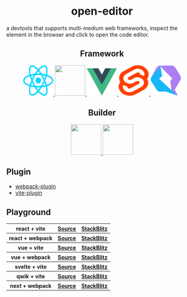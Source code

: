 <h1 align="center">open-editor</h1>

a devtools that supports multi-medium web frameworks, inspect the element in the browser and click to open the code editor.

<h2 align="center">Framework</h2>

<div align="center">
    <a target="_blank" href="https://react.dev">
        <img width="80" height="80" src="./public/react.svg" />
    </a>
     <a target="_blank" href="https://nextjs.org">
      <picture>
        <source width="80" height="80" media="(prefers-color-scheme: dark)" srcset="https://assets.vercel.com/image/upload/v1662130559/nextjs/Icon_dark_background.png">
        <img width="80" height="80" src="https://assets.vercel.com/image/upload/v1662130559/nextjs/Icon_light_background.png" height="128">
      </picture>
    </a>
    <a target="_blank" href="https://vuejs.org">
        <img width="80" height="80" src="./public/vue.svg" />
    </a>
    <a target="_blank" href="https://svelte.dev">
        <img width="80" height="80" src="./public/svelte.svg" />
    </a>
     <a target="_blank" href="https://qwik.builder.io">
        <img width="80" height="80" src="./public/qwik.svg" />
    </a>
</div>

<h2 align="center">Builder</h2>

<div align="center">
    <a target="_blank" href="https://webpack.js.org">
        <img width="80" height="80" src="https://webpack.js.org/assets/icon-square-big.svg" />
    </a>
    <a target="_blank" href="https://vitejs.dev">
        <img width="80" height="80" src="https://vitejs.dev/logo.svg" />
    </a>
</div>

## Plugin

- [webpack-plugin](https://github.com/zjxxxxxxxxx/open-editor/tree/main/packages/webpack)
- [vite-plugin](https://github.com/zjxxxxxxxxx/open-editor/tree/main/packages/vite)

## Playground

<table>
  <tbody>
    <tr>
      <th>react + vite</th>
      <th>
        <a
          href="https://github.com/zjxxxxxxxxx/open-editor/tree/main/playground/react-vite"
        >
          Source
        </a>
      </th>
      <th>
        <a
          href="https://stackblitz.com/github/zjxxxxxxxxx/open-editor/tree/main/playground/react-vite"
        >
          StackBlitz
        </a>
      </th>
    </tr>
    <tr>
      <th>react + webpack</th>
      <th>
        <a
          href="https://github.com/zjxxxxxxxxx/open-editor/tree/main/playground/react-webpack"
        >
          Source
        </a>
      </th>
      <th>
        <a
          href="https://stackblitz.com/github/zjxxxxxxxxx/open-editor/tree/main/playground/react-webpack"
        >
          StackBlitz
        </a>
      </th>
    </tr>
    <tr>
      <th>vue + vite</th>
      <th>
        <a
          href="https://github.com/zjxxxxxxxxx/open-editor/tree/main/playground/vue-vite"
        >
          Source
        </a>
      </th>
      <th>
        <a
          href="https://stackblitz.com/github/zjxxxxxxxxx/open-editor/tree/main/playground/vue-vite"
        >
          StackBlitz
        </a>
      </th>
    </tr>
    <tr>
      <th>vue + webpack</th>
      <th>
        <a
          href="https://github.com/zjxxxxxxxxx/open-editor/tree/main/playground/vue-webpack"
        >
          Source
        </a>
      </th>
      <th>
        <a
          href="https://stackblitz.com/github/zjxxxxxxxxx/open-editor/tree/main/playground/vue-webpack"
        >
          StackBlitz
        </a>
      </th>
    </tr>
    <tr>
      <th>svelte + vite</th>
      <th>
        <a
          href="https://github.com/zjxxxxxxxxx/open-editor/tree/main/playground/svelte-vite"
        >
          Source
        </a>
      </th>
      <th>
        <a
          href="https://stackblitz.com/github/zjxxxxxxxxx/open-editor/tree/main/playground/svelte-vite"
        >
          StackBlitz
        </a>
      </th>
    </tr>
     <tr>
      <th>qwik + vite</th>
      <th>
        <a
          href="https://github.com/zjxxxxxxxxx/open-editor/tree/main/playground/qwik-vite"
        >
          Source
        </a>
      </th>
      <th>
        <a
          href="https://stackblitz.com/github/zjxxxxxxxxx/open-editor/tree/main/playground/qwik-vite"
        >
          StackBlitz
        </a>
      </th>
    </tr>
    <tr>
      <th>next + webpack</th>
      <th>
        <a
          href="https://github.com/zjxxxxxxxxx/open-editor/tree/main/playground/next-webpack"
        >
          Source
        </a>
      </th>
      <th>
        <a
          href="https://stackblitz.com/github/zjxxxxxxxxx/open-editor/tree/main/playground/next-webpack"
        >
          StackBlitz
        </a>
      </th>
    </tr>
  </tbody>
</table>

